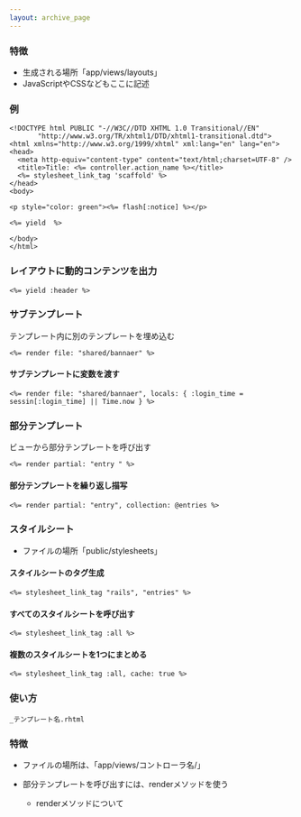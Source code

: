 ```yaml
---
layout: archive_page
---
```

### 特徴
* 生成される場所「app/views/layouts」
* JavaScriptやCSSなどもここに記述

### 例
    <!DOCTYPE html PUBLIC "-//W3C//DTD XHTML 1.0 Transitional//EN"
           "http://www.w3.org/TR/xhtml1/DTD/xhtml1-transitional.dtd">
    <html xmlns="http://www.w3.org/1999/xhtml" xml:lang="en" lang="en">
    <head>
      <meta http-equiv="content-type" content="text/html;charset=UTF-8" />
      <title>Title: <%= controller.action_name %></title>
      <%= stylesheet_link_tag 'scaffold' %>
    </head>
    <body>

    <p style="color: green"><%= flash[:notice] %></p>

    <%= yield  %>

    </body>
    </html>

### レイアウトに動的コンテンツを出力
    <%= yield :header %>

### サブテンプレート
テンプレート内に別のテンプレートを埋め込む

    <%= render file: "shared/bannaer" %>

#### サブテンプレートに変数を渡す
    <%= render file: "shared/bannaer", locals: { :login_time = sessin[:login_time] || Time.now } %>

### 部分テンプレート
ビューから部分テンプレートを呼び出す

    <%= render partial: "entry " %>

#### 部分テンプレートを繰り返し描写
    <%= render partial: "entry", collection: @entries %>

### スタイルシート
* ファイルの場所「public/stylesheets」

#### スタイルシートのタグ生成
    <%= stylesheet_link_tag "rails", "entries" %>

#### すべてのスタイルシートを呼び出す
    <%= stylesheet_link_tag :all %>

#### 複数のスタイルシートを1つにまとめる
    <%= stylesheet_link_tag :all, cache: true %>

### 使い方
    _テンプレート名.rhtml

### 特徴
* ファイルの場所は、「app/views/コントローラ名/」
* 部分テンプレートを呼び出すには、renderメソッドを使う

    * renderメソッドについて